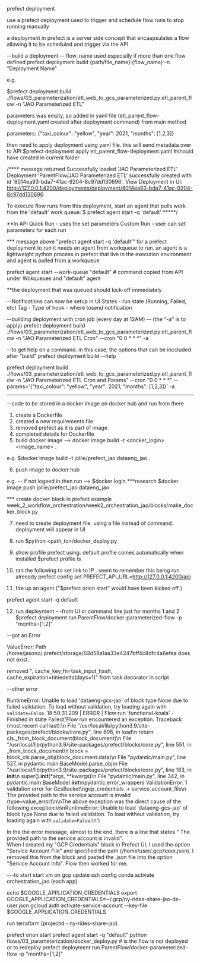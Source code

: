 prefect deployment 

use a prefect deployment used to trigger and schedule flow runs to stop running manually

a deployment in prefect is a server side concept that encaapsulates a flow allowing it to be scheduled and trigger via the API


--build a deployment -- flow_name used especially if more than one flow defined
prefect deployment build {path/file_name}:{flow_name} -n "Deployment Name"

e.g.

$prefect deployment build  ./flows/03_parameterization/etl_web_to_gcs_parameterized.py:etl_parent_flow -n "JAO Parameterized ETL"


parameters was empty, so added in  yaml file (etl_parent_flow-deployment.yaml created after deployment command) from main method

parameters: {"taxi_colour": "yellow", "year": 2021, "months": [1,2,3]}


then need to apply deployment using yaml file.  this will send metadata over to API
$prefect deployment apply etl_parent_flow-deployment.yaml      #should have created in current folder


/**** message returned
Successfully loaded 'JAO Parameterized ETL'
Deployment 'ParentFlow/JAO Parameterized ETL' successfully created with id '8014ea93-bda7-41ac-9204-8c97dd130696'.
View Deployment in UI: http://127.0.0.1:4200/deployments/deployment/8014ea93-bda7-41ac-9204-8c97dd130696

To execute flow runs from this deployment, start an agent that pulls work from the 'default' work queue:
$ prefect agent start -q 'default'
*****/


**In API
Quick Run - uses the set parameters
Custom Run - user can set parameters for each run


*** message above "prefect agent start -q 'default'"
for a prefect deployment to run it needs an agent from workqueue to run.
an agent is a lightweight python process in prefect that live in the execution environment
and agent is pulled from a workqueue

prefect agent start  --work-queue "default"         # command copied from API under Wokqueues and "default" agent


**the deployment that was queued should kick-off immediately



--Notifications can now be setup in UI
States - run state (Running, Failed, etc)
Tag - 
Type of hook - where tosend notification



--building deployment with cron job  (every day at 12AM) -- (the "-a" is to apply)
prefect deployment build ./flows/03_parameterization/etl_web_to_gcs_parameterized.py:etl_parent_flow -n "JAO Parameterized ETL Cron" --cron "0 0 * * *" -a



--to get help on a command.  in this case, the options that can be inccluded after "build"
prefect deployment build --help


prefect deployment build ./flows/03_parameterization/etl_web_to_gcs_parameterized.py:etl_parent_flow -n "JAO Parameterized ETL Cron and Params" --cron "0 0 * * *"  --params='{"taxi_colour": "yellow", "year": 2021, "months": [1,2,3]}' -a





------------------------------------------------------------------------------------------------
--code to be stored in a docker image on docker hub and run from there

1. create a Dockerfile
2. created a new requirements file 
3. removed prefect as it is part of image
4. completed details for Dockerfile
5. build docker image --> docker image build -t <docker_login><image_name> .

e.g.
$docker image build -t jollie/prefect_jao:dataeng_jao .

6. push image to docker hub

e.g. -- if not logeed in then run --> $docker login  ***research
$docker image push jollie/prefect_jao:dataeng_jao



*** create docker  block in prefect example
week_2_workflow_orchestration/week2_orchestration_jao/blocks/make_docker_block.py



7.  need to create deployment file.  using a file instead of command.  deployment will appear in UI


8. run $python <path_to>/docker_deploy.py


9. show profile prefect using.  default proflie comes automatically when installed
$prefect profile ls

10. ran the following to set link to IP .  seem to remember this being run alreeady
 prefect config set PREFECT_API_URL=http://127.0.0.1:4200/api


11.  fire up an agent ("$prefect orion start" would have been kicked off )

prefect agent start -q default


12.  run deployment - -from UI or command line just for months 1 and 2
$prefect deployment run ParentFlow/docker-parameterized-flow -p "months=[1,2]"



--got an Error

ValueError: Path /home/jasono/.prefect/storage/03d58a1aa33e4247bff4c8dfc4a6efea does not exist.

removed ", cache_key_fn=task_input_hash, cache_expiration=timedelta(days=1)" from task decorator in script


--other error 

RuntimeError: Unable to load 'dataeng-gcs-jao' of block type None due to failed validation. To load without validation, try loading again with `validate=False`.
18:50:31.209 | ERROR   | Flow run 'functional-koala' - Finished in state Failed('Flow run encountered an exception. Traceback (most recent call last):\n  File "/usr/local/lib/python3.9/site-packages/prefect/blocks/core.py", line 696, in load\n    return cls._from_block_document(block_document)\n  File "/usr/local/lib/python3.9/site-packages/prefect/blocks/core.py", line 551, in _from_block_document\n    block = block_cls.parse_obj(block_document.data)\n  File "pydantic/main.py", line 527, in pydantic.main.BaseModel.parse_obj\n  File "/usr/local/lib/python3.9/site-packages/prefect/blocks/core.py", line 183, in __init__\n    super().__init__(*args, **kwargs)\n  File "pydantic/main.py", line 342, in pydantic.main.BaseModel.__init__\npydantic.error_wrappers.ValidationError: 1 validation error for GcsBucket\ngcp_credentials -> service_account_file\n  The provided path to the service account is invalid (type=value_error)\n\nThe above exception was the direct cause of the following exception:\n\nRuntimeError: Unable to load \'dataeng-gcs-jao\' of block type None due to failed validation. To load without validation, try loading again with `validate=False`.\n')

In the the error message, almost to the end, there is a line that states " The provided path to the service account is invalid".  
When I created my "GCP Credentials" block in Prefect UI, I used the option "Service Account File" and specified the path (/home/user/.gcp/xxxx.json).
I removed this from the block and pasted the .json file into the option "Service Account Info". Flow then worked for me.




---to start
start vm on gcp
update ssh config
conda activate orchestration_jao (each app)

echo $GOOGLE_APPLICATION_CREDENTIALS
export GOOGLE_APPLICATION_CREDENTIALS=~/.gcp/ny-rides-share-jao-de-user.json
gcloud auth activate-service-account --key-file $GOOGLE_APPLICATION_CREDENTIALS

run terraform (projectid - ny-rides-share-jao)

prefect orion start
prefect agent start -q "default"
python flows/03_parameterization/docker_deploy.py       # is the flow is not deployed or to redeploy
prefect deployment run ParentFlow/docker-parameterized-flow -p "months=[1,2]"



